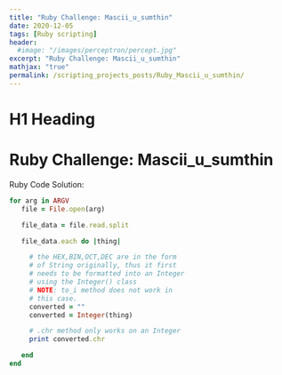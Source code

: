 ```yaml
---
title: "Ruby Challenge: Mascii_u_sumthin"
date: 2020-12-05
tags: [Ruby scripting]
header:
  #image: "/images/perceptron/percept.jpg"
excerpt: "Ruby Challenge: Mascii_u_sumthin"
mathjax: "true"
permalink: /scripting_projects_posts/Ruby_Mascii_u_sumthin/
---
```


# H1 Heading
# Ruby Challenge: Mascii_u_sumthin

Ruby Code Solution:
```ruby
for arg in ARGV
   file = File.open(arg)

   file_data = file.read.split

   file_data.each do |thing|

     # the HEX,BIN,OCT,DEC are in the form
     # of String originally, thus it first
     # needs to be formatted into an Integer
     # using the Integer() class
     # NOTE: to_i method does not work in
     # this case.
     converted = ""
     converted = Integer(thing)

     # .chr method only works on an Integer
     print converted.chr

   end
end
```
